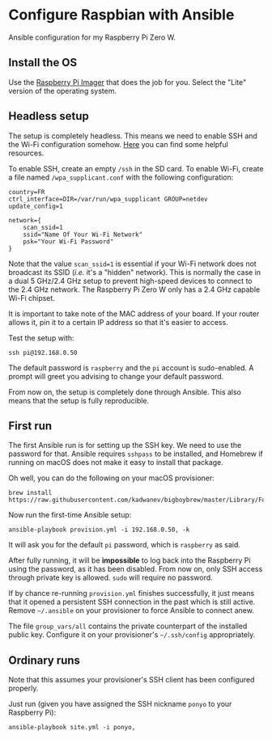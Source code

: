 Configure Raspbian with Ansible
===============================

Ansible configuration for my Raspberry Pi Zero W.


Install the OS
--------------
Use the [Raspberry Pi Imager](https://www.raspberrypi.org/downloads/) that does the job for you.
Select the "Lite" version of the operating system.


Headless setup
--------------
The setup is completely headless. This means we need to enable SSH and the Wi-Fi configuration
somehow. [Here](https://desertbot.io/blog/headless-raspberry-pi-3-bplus-ssh-wifi-setup) you can find
some helpful resources.

To enable SSH, create an empty `/ssh` in the SD card. To enable Wi-Fi, create a file named
`/wpa_supplicant.conf` with the following configuration:

```
country=FR
ctrl_interface=DIR=/var/run/wpa_supplicant GROUP=netdev
update_config=1

network={
    scan_ssid=1
    ssid="Name Of Your Wi-Fi Network"
    psk="Your Wi-Fi Password"
}
```

Note that the value `scan_ssid=1` is essential if your Wi-Fi network does not broadcast its SSID
(_i.e._ it's a "hidden" network). This is normally the case in a dual 5 GHz/2.4 GHz setup to prevent
high-speed devices to connect to the 2.4 GHz network. The Raspberry Pi Zero W only has a 2.4 GHz
capable Wi-Fi chipset.

It is important to take note of the MAC address of your board. If your router allows it, pin it to
a certain IP address so that it's easier to access.

Test the setup with:

```
ssh pi@192.168.0.50
```

The default password is `raspberry` and the `pi` account is sudo-enabled. A prompt will greet you
advising to change your default password.

From now on, the setup is completely done through Ansible. This also means that the setup is fully
reproducible.


First run
---------
The first Ansible run is for setting up the SSH key. We need to use the password for that. Ansible
requires `sshpass` to be installed, and Homebrew if running on macOS does not make it easy to
install that package.

Oh well, you can do the following on your macOS provisioner:

```
brew install https://raw.githubusercontent.com/kadwanev/bigboybrew/master/Library/Formula/sshpass.rb
```

Now run the first-time Ansible setup:

```
ansible-playbook provision.yml -i 192.168.0.50, -k
```

It will ask you for the default `pi` password, which is `raspberry` as said.

After fully running, it will be **impossible** to log back into the Raspberry Pi using the password,
as it has been disabled. From now on, only SSH access through private key is allowed. `sudo` will
require no password.

If by chance re-running `provision.yml` finishes successfully, it just means that it opened a
persistent SSH connection in the past which is still active. Remove `~/.ansible` on your provisioner
to force Ansible to connect anew.

The file `group_vars/all` contains the private counterpart of the installed public key. Configure it
on your provisioner's `~/.ssh/config` appropriately.


Ordinary runs
-------------

Note that this assumes your provisioner's SSH client has been configured properly.

Just run (given you have assigned the SSH nickname `ponyo` to your Raspberry Pi):

```
ansible-playbook site.yml -i ponyo,
```
